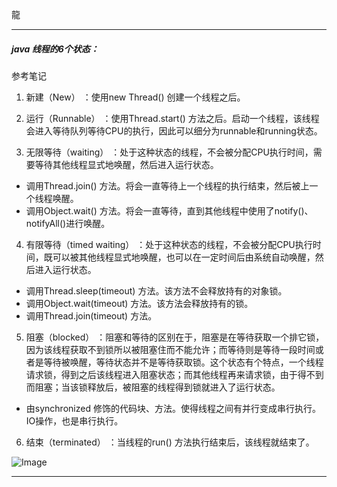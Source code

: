 龍

---------------------
##### java 线程的6个状态：
参考笔记
1. 新建（New） ：使用new Thread() 创建一个线程之后。

2. 运行（Runnable） ：使用Thread.start() 方法之后。启动一个线程，该线程会进入等待队列等待CPU的执行，因此可以细分为runnable和running状态。

3. 无限等待（waiting） ：处于这种状态的线程，不会被分配CPU执行时间，需要等待其他线程显式地唤醒，然后进入运行状态。

- 调用Thread.join() 方法。将会一直等待上一个线程的执行结束，然后被上一个线程唤醒。
- 调用Object.wait() 方法。将会一直等待，直到其他线程中使用了notify()、notifyAll()进行唤醒。

4. 有限等待（timed waiting） ：处于这种状态的线程，不会被分配CPU执行时间，既可以被其他线程显式地唤醒，也可以在一定时间后由系统自动唤醒，然后进入运行状态。

 - 调用Thread.sleep(timeout) 方法。该方法不会释放持有的对象锁。
 - 调用Object.wait(timeout) 方法。该方法会释放持有的锁。
 - 调用Thread.join(timeout) 方法。
 
5. 阻塞（blocked） ：阻塞和等待的区别在于，阻塞是在等待获取一个排它锁，因为该线程获取不到锁所以被阻塞住而不能允许；而等待则是等待一段时间或者是等待被唤醒，等待状态并不是等待获取锁。这个状态有个特点，一个线程请求锁，得到之后该线程进入阻塞状态；而其他线程再来请求锁，由于得不到而阻塞；当该锁释放后，被阻塞的线程得到锁就进入了运行状态。

- 由synchronized 修饰的代码块、方法。使得线程之间有并行变成串行执行。
IO操作，也是串行执行。

6. 结束（terminated） ：当线程的run() 方法执行结束后，该线程就结束了。

 ![Image](https://spring-packer.github.io/parker/imgs/xiancheng.png)
 
---